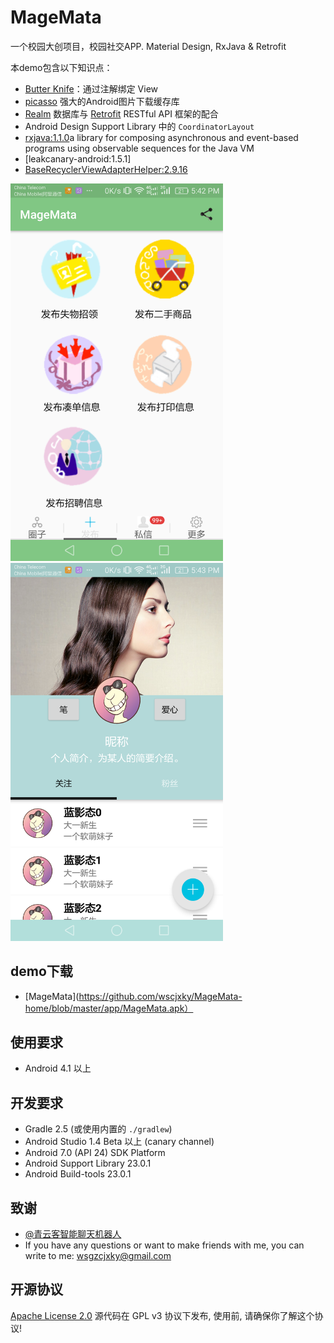 MageMata
==========

一个校园大创项目，校园社交APP.
Material Design, RxJava & Retrofit

本demo包含以下知识点：
- [Butter Knife](http://jakewharton.github.io/butterknife/)：通过注解绑定 View
- [picasso](https://github.com/bumptech/glide) 强大的Android图片下载缓存库
- [Realm](https://realm.io) 数据库与 [Retrofit](https://square.github.io/retrofit/) RESTful API 框架的配合
- Android Design Support Library 中的 `CoordinatorLayout`
- [rxjava:1.1.0](https://github.com/ReactiveX/RxJava)a library for composing asynchronous and event-based programs using observable sequences for the Java VM
- [leakcanary-android:1.5.1]
- [BaseRecyclerViewAdapterHelper:2.9.16](https://github.com/CymChad/BaseRecyclerViewAdapterHelper/)


<img src="https://github.com/wscjxky/MageMata-home/blob/master/Screenshot_2017-06-09-17-42-36.png" width="340" />
<img src="https://github.com/wscjxky/MageMata-home/blob/master/Screenshot_2017-06-09-17-43-32.png" width="340" />


## demo下载

- [MageMata](https://github.com/wscjxky/MageMata-home/blob/master/app/MageMata.apk）

## 使用要求

- Android 4.1 以上

## 开发要求

- Gradle 2.5 (或使用内置的 `./gradlew`)
- Android Studio 1.4 Beta 以上 (canary channel)
- Android 7.0 (API 24) SDK Platform
- Android Support Library 23.0.1
- Android Build-tools 23.0.1

## 致谢

- [@青云客智能聊天机器人](http://api.qingyunke.com/)
- If you have any questions or want to make friends with me, you can write to me: wsgzcjxky@gmail.com
## 开源协议

[Apache License 2.0](LICENSE)
源代码在 GPL v3 协议下发布, 使用前, 请确保你了解这个协议!


